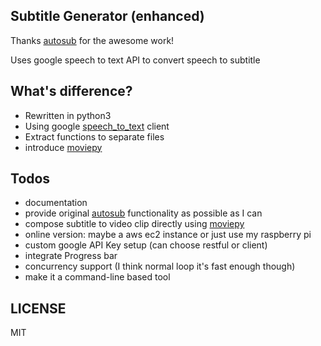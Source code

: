 ## Subtitle Generator (enhanced)

Thanks [autosub](https://github.com/agermanidis/autosub) for the awesome work!

Uses google speech to text API to convert speech to subtitle

## What's difference?

- Rewritten in python3
- Using google [speech_to_text](https://cloud.google.com/speech-to-text/docs) client
- Extract functions to separate files
- introduce [moviepy](https://pypi.org/project/moviepy)

## Todos

- documentation
- provide original [autosub](https://github.com/agermanidis/autosub) functionality as possible as I can
- compose subtitle to video clip directly using [moviepy](https://pypi.org/project/moviepy)
- online version: maybe a aws ec2 instance or just use my raspberry pi
- custom google API Key setup (can choose restful or client)
- integrate Progress bar
- concurrency support (I think normal loop it's fast enough though)
- make it a command-line based tool

## LICENSE

MIT
